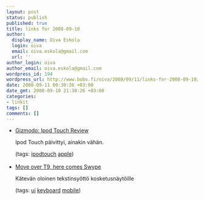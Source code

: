 ```yaml
---
layout: post
status: publish
published: true
title: links for 2008-09-10
author:
  display_name: Oiva Eskola
  login: oiva
  email: oiva.eskola@gmail.com
  url: ''
author_login: oiva
author_email: oiva.eskola@gmail.com
wordpress_id: 194
wordpress_url: http://www.bobs.fi/oiva/2008/09/11/links-for-2008-09-10/
date: 2008-09-11 00:30:26 +03:00
date_gmt: 2008-09-10 21:30:26 +03:00
categories:
- linkit
tags: []
comments: []
---
```

<ul class="delicious">
<li>
<div class="delicious-link"><a href="http://gizmodo.com/5047614/ipod-touch-version-2-review">Gizmodo: Ipod Touch Review</a></div></p>
<div class="delicious-extended">Ipod Touch päivittyi, ainakin vähän.</div></p>
<div class="delicious-tags">(tags: <a href="http://delicious.com/oiva/ipodtouch">ipodtouch</a> <a href="http://delicious.com/oiva/apple">apple</a>)</div><br />
            </li>
<li>
<div class="delicious-link"><a href="http://news.cnet.com/8301-17938_105-10037202-1.html?tag=mncol;posts">Move over T9, here comes Swype</a></div></p>
<div class="delicious-extended">Kätevän oloinen tekstinsyöttö kosketusnäytöille</div></p>
<div class="delicious-tags">(tags: <a href="http://delicious.com/oiva/ui">ui</a> <a href="http://delicious.com/oiva/keyboard">keyboard</a> <a href="http://delicious.com/oiva/mobile">mobile</a>)</div><br />
            </li></ul>
